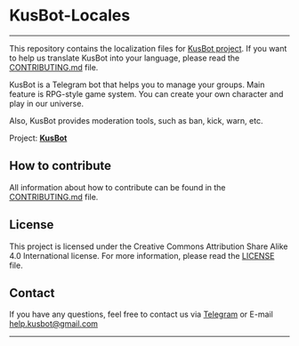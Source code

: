 # KusBot-Locales

***

This repository contains the localization files for [KusBot project](https://t.me/KusBot). If you want to help us
translate KusBot into your
language, please read the [CONTRIBUTING.md](https://github.com/andrew000/KusBot-Locales/blob/master/CONTRIBUTING.md)
file.

KusBot is a Telegram bot that helps you to manage your groups.
Main feature is RPG-style game system. You can create your own character and play in our universe.

Also, KusBot provides moderation tools, such as ban, kick, warn, etc.

Project: **[KusBot](https://t.me/KusBot)**

## How to contribute

All information about how to contribute can be found in
the [CONTRIBUTING.md](https://github.com/andrew000/KusBot-Locales/blob/master/CONTRIBUTING.md) file.

## License

This project is licensed under the Creative Commons Attribution Share Alike 4.0 International license. For more
information, please read the [LICENSE](https://github.com/andrew000/KusBot-Locales/blob/master/LICENSE) file.

## Contact

If you have any questions, feel free to contact us via [Telegram](https://t.me/KusBotSupport) or
E-mail [help.kusbot@gmail.com](mailto:help.kusbot@gmail.com)

***